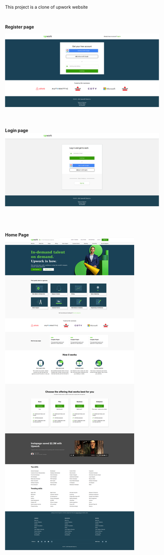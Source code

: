 This project is a clone of upwork website <br/><br/><br/>

**Register page**

![Screenshot](src/assets/images/screenshot1.png)
<br/><br/><br/><br/>

**Login page**
![Screenshot](src/assets/images/screenshot3.png)

<br/><br/><br/><br/>
**Home Page**
![Screenshot](src/assets/images/screenshot2.png)
